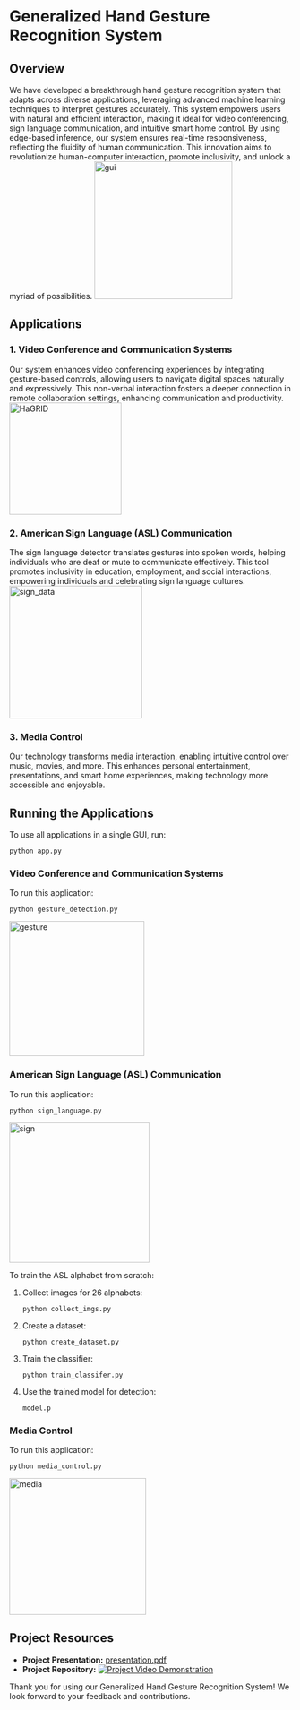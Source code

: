 # Generalized Hand Gesture Recognition System

## Overview

We have developed a breakthrough hand gesture recognition system that adapts across diverse applications, leveraging advanced machine learning techniques to interpret gestures accurately. This system empowers users with natural and efficient interaction, making it ideal for video conferencing, sign language communication, and intuitive smart home control. By using edge-based inference, our system ensures real-time responsiveness, reflecting the fluidity of human communication. This innovation aims to revolutionize human-computer interaction, promote inclusivity, and unlock a myriad of possibilities.
<img width="246" alt="gui" src="https://github.com/dheerajkallakuri/Generalized-Hand-Gesture-Recognition/assets/23552796/8636a96e-41b2-487d-9da1-b2b3b9ebc1fa">

## Applications

### 1. Video Conference and Communication Systems
Our system enhances video conferencing experiences by integrating gesture-based controls, allowing users to navigate digital spaces naturally and expressively. This non-verbal interaction fosters a deeper connection in remote collaboration settings, enhancing communication and productivity.
<img width="200" alt="HaGRID" src="https://github.com/dheerajkallakuri/Generalized-Hand-Gesture-Recognition/assets/23552796/2aff3d31-70f3-4fed-b493-88bc0bb4105c">

### 2. American Sign Language (ASL) Communication
The sign language detector translates gestures into spoken words, helping individuals who are deaf or mute to communicate effectively. This tool promotes inclusivity in education, employment, and social interactions, empowering individuals and celebrating sign language cultures.
<img width="237" alt="sign_data" src="https://github.com/dheerajkallakuri/Generalized-Hand-Gesture-Recognition/assets/23552796/67f7bff8-b9b7-4d31-b3b3-21e2c410da64">

### 3. Media Control
Our technology transforms media interaction, enabling intuitive control over music, movies, and more. This enhances personal entertainment, presentations, and smart home experiences, making technology more accessible and enjoyable.

## Running the Applications

To use all applications in a single GUI, run:
```
python app.py
```

### Video Conference and Communication Systems
To run this application:
```
python gesture_detection.py
```
<img width="241" alt="gesture" src="https://github.com/dheerajkallakuri/Generalized-Hand-Gesture-Recognition/assets/23552796/5fc4b2b9-2003-439b-b715-b2ed5ed407fb">


### American Sign Language (ASL) Communication
To run this application:
```
python sign_language.py
```
<img width="250" alt="sign" src="https://github.com/dheerajkallakuri/Generalized-Hand-Gesture-Recognition/assets/23552796/bbe78033-7c57-4a8e-8c60-1ae6ab8b344c">


To train the ASL alphabet from scratch:
1. Collect images for 26 alphabets:
    ```
    python collect_imgs.py
    ```
2. Create a dataset:
    ```
    python create_dataset.py
    ```
3. Train the classifier:
    ```
    python train_classifer.py
    ```
4. Use the trained model for detection:
    ```
    model.p
    ```

### Media Control
To run this application:
```
python media_control.py
```
<img width="244" alt="media" src="https://github.com/dheerajkallakuri/Generalized-Hand-Gesture-Recognition/assets/23552796/e87d59e9-2bcd-436c-b5e9-e189f4e89af4">

## Project Resources

- **Project Presentation:** [presentation.pdf](Presentation.pdf)
- **Project Repository:**
  [![Project Video Demonstration](https://img.youtube.com/vi/tW3jClIxz8g/0.jpg)](https://www.youtube.com/watch?v=tW3jClIxz8g)

Thank you for using our Generalized Hand Gesture Recognition System! We look forward to your feedback and contributions.
